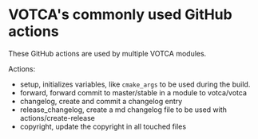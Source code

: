 # VOTCA's commonly used GitHub actions

These GitHub actions are used by multiple VOTCA modules.

Actions:

-   setup, initializes variables, like `cmake_args` to be used during the build.
-   forward, forward commit to master/stable in a module to votca/votca
-   changelog, create and commit a changelog entry
-   release\_changelog, create a md changelog file to be used with actions/create-release
-   copyright, update the copyright in all touched files
